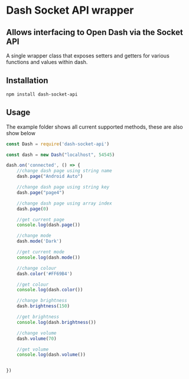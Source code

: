 # Dash Socket API wrapper
## Allows interfacing to Open Dash via the Socket API



A single wrapper class that exposes setters and getters for various functions and values within dash.

## Installation

```nodejs
npm install dash-socket-api
```

## Usage

The example folder shows all current supported methods, these are also show below

```js
const Dash = require('dash-socket-api')

const dash = new Dash("localhost", 54545)

dash.on('connected', () => {
    //change dash page using string name
    dash.page("Android Auto")

    //change dash page using string key
    dash.page("page4")

    //change dash page using array index
    dash.page(0)

    //get current page
    console.log(dash.page())

    //change mode
    dash.mode('Dark')

    //get current mode
    console.log(dash.mode())

    //change colour
    dash.color('#FF69B4')

    //get colour
    console.log(dash.color())

    //change brightness
    dash.brightness(150)

    //get brightness
    console.log(dash.brightness())

    //change volume
    dash.volume(70)

    //get volume
    console.log(dash.volume())


})
```